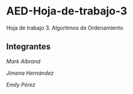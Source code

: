 # AED-Hoja-de-trabajo-3
 Hoja de trabajo 3. Algoritmos de Ordenamiento

## Integrantes

*Mark Albrand*

*Jimena Hernández*

*Emily Pérez*